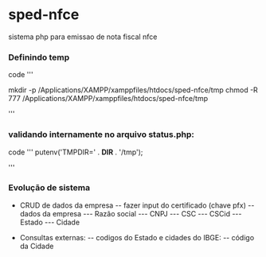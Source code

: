# sped-nfce
sistema php para emissao de nota fiscal nfce

### Definindo temp
code
'''

mkdir -p /Applications/XAMPP/xamppfiles/htdocs/sped-nfce/tmp
chmod -R 777 /Applications/XAMPP/xamppfiles/htdocs/sped-nfce/tmp

'''

### validando internamente no arquivo status.php:
code
'''
    putenv('TMPDIR=' . __DIR__ . '/tmp');

'''


### Evolução de sistema

* CRUD de dados da empresa
  -- fazer input do certificado (chave pfx)
  -- dados da empresa
     --- Razão social
     --- CNPJ
     --- CSC
     --- CSCid
     --- Estado
     --- Cidade

 * Consultas externas:
   --   codigos do Estado e cidades do IBGE:
   --   código da Cidade

